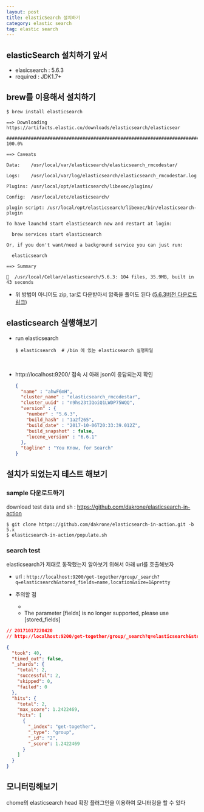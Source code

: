 ```yaml
---
layout: post
title: elasticSearch 설치하기
category: elastic search
tag: elastic search
---
```


## elasticSearch 설치하기 앞서

* elasicsearch : 5.6.3
* required : JDK1.7+





## brew를 이용해서 설치하기

```Sh
$ brew install elasticsearch
```

```shell
==> Downloading https://artifacts.elastic.co/downloads/elasticsearch/elasticsear

######################################################################## 100.0%

==> Caveats

Data:    /usr/local/var/elasticsearch/elasticsearch_rmcodestar/

Logs:    /usr/local/var/log/elasticsearch/elasticsearch_rmcodestar.log

Plugins: /usr/local/opt/elasticsearch/libexec/plugins/

Config:  /usr/local/etc/elasticsearch/

plugin script: /usr/local/opt/elasticsearch/libexec/bin/elasticsearch-plugin

To have launchd start elasticsearch now and restart at login:

  brew services start elasticsearch

Or, if you don't want/need a background service you can just run:

  elasticsearch

==> Summary

🍺  /usr/local/Cellar/elasticsearch/5.6.3: 104 files, 35.9MB, built in 43 seconds

```

* 위 방법이 아니어도 zip, tar로 다운받아서 압축을 풀어도 된다 ([5.6.3버전 다운로드 링크](https://www.elastic.co/downloads/past-releases/elasticsearch-5-6-3))



## elasticsearch 실행해보기

* run elasticsearch 

  ```shell
  $ elasticsearch  # /bin 에 있는 elasticsearch 실행파일
  ```
  ​

* http://localhost:9200/ 접속 시 아래 json이 응답되는지 확인

  ```json
  {
    "name" : "ahwF6mH",
    "cluster_name" : "elasticsearch_rmcodestar",
    "cluster_uuid" : "n9hs23tIQoiQ1LWDP75WQQ",
    "version" : {
      "number" : "5.6.3",
      "build_hash" : "1a2f265",
      "build_date" : "2017-10-06T20:33:39.012Z",
      "build_snapshot" : false,
      "lucene_version" : "6.6.1"
    },
    "tagline" : "You Know, for Search"
  }
  ```




## 설치가 되었는지 테스트 해보기

### sample 다운로드하기

download test data and sh : https://github.com/dakrone/elasticsearch-in-action

```Sh
$ git clone https://github.com/dakrone/elasticsearch-in-action.git -b 5.x
$ elasticsearch-in-action/populate.sh
```



### search test

elasticsearch가 제대로 동작했는지 알아보기 위해서 아래 url를 호출해보자

* url : `http://localhost:9200/get-together/group/_search?q=elasticsearch&stored_fields=name,location&size=1&pretty`


* 주의할 점
  * ​
  * The parameter [fields] is no longer supported, please use [stored_fields] 

```json
// 20171017220420
// http://localhost:9200/get-together/group/_search?q=elasticsearch&stored_fields=name,location&size=1&pretty

{
  "took": 40,
  "timed_out": false,
  "_shards": {
    "total": 2,
    "successful": 2,
    "skipped": 0,
    "failed": 0
  },
  "hits": {
    "total": 2,
    "max_score": 1.2422469,
    "hits": [
      {
        "_index": "get-together",
        "_type": "group",
        "_id": "2",
        "_score": 1.2422469
      }
    ]
  }
}
```



## 모니터링해보기

chome의 elasticsearch head 확장 플러그인을 이용하여 모니터링을 할 수 있다

